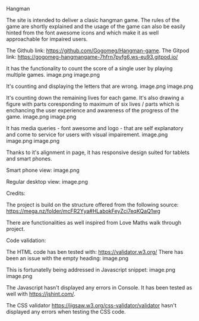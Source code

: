 Hangman

The site is intended to deliver a clasic hangman game. The rules of the game are shortly explained and the usage of the game can also be easily hinted from the font awesome icons and which make it as well approachable for impaired users.

The Github link: https://github.com/Gogomeg/Hangman-game.
The Gitpod link: https://gogomeg-hangmangame-7hfrn7pyfg6.ws-eu93.gitpod.io/


It has the functionality to count the score of a single user by playing multiple games.
image.png
image.png 

It's counting and displaying the letters that are wrong.
image.png
image.png

It's counting down the remaining lives for each game. It's also drawing a figure with parts coresponding to maximum of six lives / parts which is enchancing the user experience and awareness of the progress of the game.
image.png
image.png

It has media queries - font awesome and logo - that are self explanatory and come to service for users with visual impairement.
image.png
image.png
image.png


Thanks to it's alignment in page, it has responsive design suited for tablets and smart phones.

Smart phone view:
image.png

Regular desktop view:
image.png

Credits:

The project is build on the structure offered from the following source:
https://mega.nz/folder/mcFR2Yya#HLabokFeyZci7eqKQaQ1wg

There are functionalities as well inspired from Love Maths walk through project.

Code validation:

The HTML code has ben tested with: https://validator.w3.org/
There has been an issue with the empty heading:
image.png

This is fortunatelly being addressed in Javascript snippet:
image.png
image.png

The Javascript hasn't displayed any errors in Console. It has been tested as well with https://jshint.com/.

The CSS validator https://jigsaw.w3.org/css-validator/validator hasn't displayed any errors when testing the CSS code.


